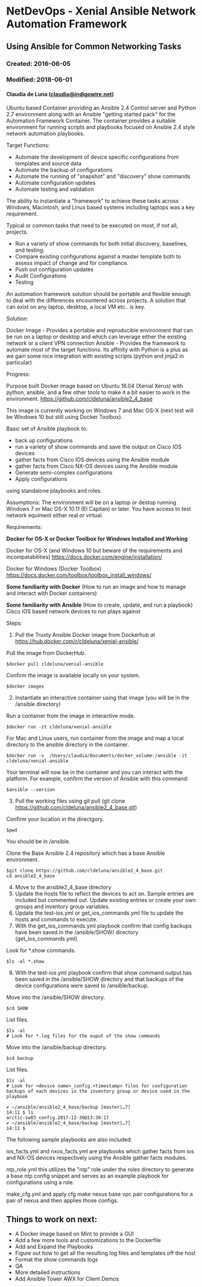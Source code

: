 # NetDevOps - Xenial Ansible Network Automation Framework
## Using Ansible for Common Networking Tasks
### Created:  2016-06-05  
### Modified: 2018-06-01
#### Claudia de Luna (claudia@indigowire.net)

Ubuntu based Container providing an Ansible 2.4 Control server and Python 2.7 environment along with an Ansible "getting started pack" for the Automation Framework Container.  The container provides a suitable environment for running scripts and playbooks focused on Ansible 2.4 style network automation playbooks.

Target Functions:
- Automate the development of device specific configurations from templates and source data
- Automate the backup of configurations
- Automate the running of "snapshot" and "discovery" show commands
- Automate configuration updates
- Automate testing and validation

The ability to instantiate a "framework" to achieve these tasks across Windows, Macintosh, and Linux based systems including laptops was a key requirement.

Typical or common tasks that need to be executed on most, if not all, projects.

* Run a variety of show commands for both initial discovery, baselines, and testing.
* Compare existing configurations against a master template both to assess impact of change and for compliance.
* Push out configuration updates
* Audit Configurations
* Testing

An automation framework solution should be portable and flexible enough to deal with the differences encountered across projects.  A solution that can exist on any laptop, desktop, a local VM etc.. is key.

Solution:

Docker Image - Provides a portable and reproducible environment that can be run on a laptop or desktop and which can leverage either the existing network or a client VPN connection
Ansible - Provides the framework to automate most of the target functions.  Its affinity with Python is a plus as we gain some nice integration with existing scripts (python and jinja2 in particular)


Progress:

Purpose built Docker image based on Ubuntu 16.04 (Xenial Xerus) with python, ansible, and a few other tools to make it a bit easier to work in the environment.
https://github.com/cldeluna/ansible2_4_base

This image is currently working on Windows 7 and Mac OS-X (next test will be Windows 10 but still using Docker Toolbox).

Basic set of Ansible playbook to:
 
- back up configurations 
- run a variety of show commands and save the output on Cisco IOS devices
- gather facts from Cisco IOS devices using the Ansible module
- gather facts from Cisco NX-OS devices using the Ansible module
- Generate semi-complex configurations
- Apply configurations

using standalone playbooks and roles.

Assumptions:
The environment will be on a laptop or destop running Windows 7 or Mac OS-X 10.11 (El Capitan) or later.
You have access to test network equiment either real or virtual.

Requirements:

 **Docker for OS-X or Docker Toolbox for Windows Installed and Working**

 Docker for OS-X (and Windows 10 but beware of the requirements and incompatabilities)
 https://docs.docker.com/engine/installation/

 Docker for Windows (Docker Toolbox)
 https://docs.docker.com/toolbox/toolbox_install_windows/

 **Some familiarity with Docker** (How to run an image and how to manage and interact with Docker containers)

 **Some familiarity with Ansible** (How to create, update, and run a playbook)
 Cisco IOS based network devices to run plays against
 

Steps:

1. Pull the Trusty Ansible Docker image from Dockerhub at https://hub.docker.com/r/cldeluna/xenial-ansible/

Pull the image from DockerHub.
```
$docker pull cldeluna/xenial-ansible
```
Confirm the image is available locally on your system.
```
$docker images
```
2. Instantiate an interactive container using that image (you will be in the /ansible directory)

Run a container from the image in interactive mode.
```
$docker run -it cldeluna/xenial-ansible
```
For Mac and Linux users, run container from the image and map a local directory
to the ansible directory in the container.
```
$docker run -v  /Users/claudia/Documents/docker_volume:/ansible -it cldeluna/xenial-ansible
```

Your terminal will now be in the container and you can interact with the platform. For example, confirm the version of Ansible with this command:
```
$ansible --version
```
3. Pull the working files using git pull (git clone https://github.com/cldeluna/ansible2_4_base.git)

Confirm your location in the directgory.
```
$pwd
```
You should be in /ansible.

Clone the Base Ansible 2.4 repository which has a base Ansible environment.
```
$git clone https://github.com/cldeluna/ansible2_4_base.git
cd ansible2_4_base
```
4. Move to the ansible2_4_base directory
5. Update the hosts file to reflect the devices to act on. Sample entries are included but commented out. Update existing entries or create your own groups and inventory group variables.
6. Update the test-ios.yml or get_ios_commands.yml file to update the hosts and commands to execute.
7. With the get_ios_commands.yml playbook confirm that config backups have been saved in the /ansible/SHOW/ directory (get_ios_commands.yml)

Look for *.show commands.
```
$ls -al *.show
```
8. With the test-ios.yml playbook confirm that show command output has been saved in the /ansible/SHOW directory and that backups of the device configurations were saved to /ansible/backup.

Move into the /ansible/SHOW directory.
```
$cd SHOW
```
List files.
```
$ls -al
# Look for *.log files for the ouput of the show commands
```

Move into the /ansible/backup directory.
```
$cd backup
```
List files.
```
$ls -al
# Look for <device name>_config.<timestamp> files for configuration backups of each devices in the inventory group or device used in the playbook

✔ ~/ansible/ansible2_4_base/backup [master|…7] 
14:11 $ ls
arctic-sw03_config.2017-12-30@13:38:17
✔ ~/ansible/ansible2_4_base/backup [master|…7] 
14:11 $ 

```

The following sample playbooks are also included:

ios_facts.yml and nxos_facts.yml are playbooks which gather facts from ios and NX-OS devices respectively using the Ansible gather facts modules. 

ntp_role.yml
this utilizes the "ntp" role under the roles directory to generate a base ntp config snippet and serves as an example playbook for configurations using a role.

make_cfg.yml and apply.cfg make nexus base vpc pair configurations for a pair of nexus and then applies those configs.



## Things to work on next:

+ A Docker image based on Mint to provide a GUI
+ Add a few more tools and customizations to the Dockerfile
+ Add and Expand the Playbooks
+ Figure out how to get all the resulting log files and templates off the host
+ Format the show commands logs
+ QA
+ More detailed instructions
+ Add Ansible Tower AWX for Client Demos

